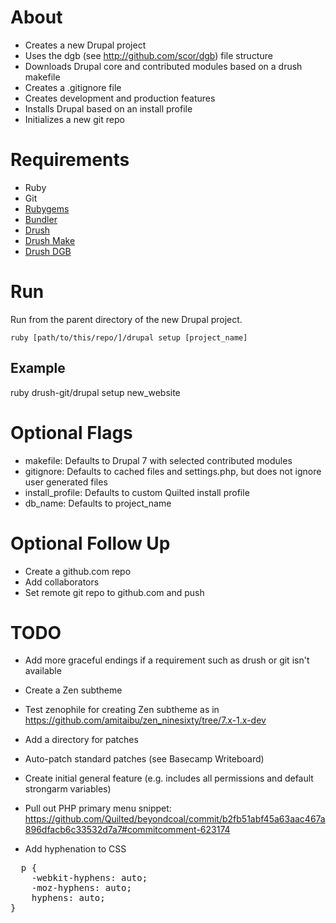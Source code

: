 About
=====

* Creates a new Drupal project 
* Uses the dgb (see http://github.com/scor/dgb) file structure
* Downloads Drupal core and contributed modules based on a drush makefile
* Creates a .gitignore file
* Creates development and production features
* Installs Drupal based on an install profile
* Initializes a new git repo

Requirements
===========

* Ruby
* Git
* [Rubygems](http://rubygems.org/pages/download)
* [Bundler](http://gembundler.com/)
* [Drush](http://drupal.org/project/drush)
* [Drush Make](http://drupal.org/project/drush_make)
* [Drush DGB](github.com/scor/dgb)


Run
====

Run from the parent directory of the new Drupal project.

    ruby [path/to/this/repo/]/drupal setup [project_name]

Example
-------

  ruby drush-git/drupal setup new_website
  

Optional Flags
==============

* makefile: Defaults to Drupal 7 with selected contributed modules
* gitignore: Defaults to cached files and settings.php, but does not ignore user generated files
* install_profile: Defaults to custom Quilted install profile
* db_name: Defaults to project_name


Optional Follow Up
=================

* Create a github.com repo
* Add collaborators
* Set remote git repo to github.com and push


TODO
=================

* Add more graceful endings if a requirement such as drush or git isn't available
* Create a Zen subtheme
* Test zenophile for creating Zen subtheme as in https://github.com/amitaibu/zen_ninesixty/tree/7.x-1.x-dev
* Add a directory for patches
* Auto-patch standard patches (see Basecamp Writeboard)

* Create initial general feature (e.g. includes all permissions and default strongarm variables)
* Pull out PHP primary menu snippet: https://github.com/Quilted/beyondcoal/commit/b2fb51abf45a63aac467a896dfacb6c33532d7a7#commitcomment-623174
* Add hyphenation to CSS
<pre>
  p {
    -webkit-hyphens: auto;
    -moz-hyphens: auto;
    hyphens: auto;
}
</pre>